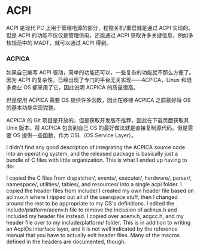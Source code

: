 # ACPI

ACPI 是现代 PC 上用于管理电源的部分，程控关机/重启就是通过 ACPI 实现的。但是 ACPI 的功能不仅仅是管理供电，还能通过 ACPI 获取许多关键信息，例如多核规范中的 MADT，就可以通过 ACPI 得到。

### ACPICA

如果自己编写 ACPI 驱动，简单的功能还可以，一些复杂的功能就不那么方便了。因为 ACPI 的复杂性，已经出现了专门的平台无关实现——ACPICA，Linux 和很多商业 OS 都采用了它，因此说明 ACPICA 的质量很高。

但是使用 ACPICA 需要 OS 提供许多函数，因此在移植 ACPICA 之前最好将 OS 的基本功能实现完整。

ACPICA 的 Git 项目是开放的，但是获取开发版不推荐，因此在下载页面获取其 Unix 版本。将 ACPICA 包含到自己 OS 的最好做法就是直接复制源代码。但是需要 OS 提供一些函数，作为 OSL（OS Service Layer）。

I didn't find any good description of integrating the ACPICA source code into an operating system, and the released package is basically just a bundle of C files with little organization. This is what I ended up having to do:

I copied the C files from dispatcher/, events/, executer/, hardware/, parser/, namespace/, utilities/, tables/, and resources/ into a single acpi folder.
I copied the header files from include/
I created my own header file based on aclinux.h where I ripped out all of the userspace stuff, then I changed around the rest to be appropriate to my OS's definitions.
I edited the include/platform/acenv.h file to remove the inclusion of aclinux.h and included my header file instead.
I copied over acenv.h, acgcc.h, and my header file over to my include/platform/ folder.
This is in addition to writing an AcpiOs interface layer, and it is not well indicated by the reference manual that you have to actually edit header files. Many of the macros defined in the headers are documented, though.
